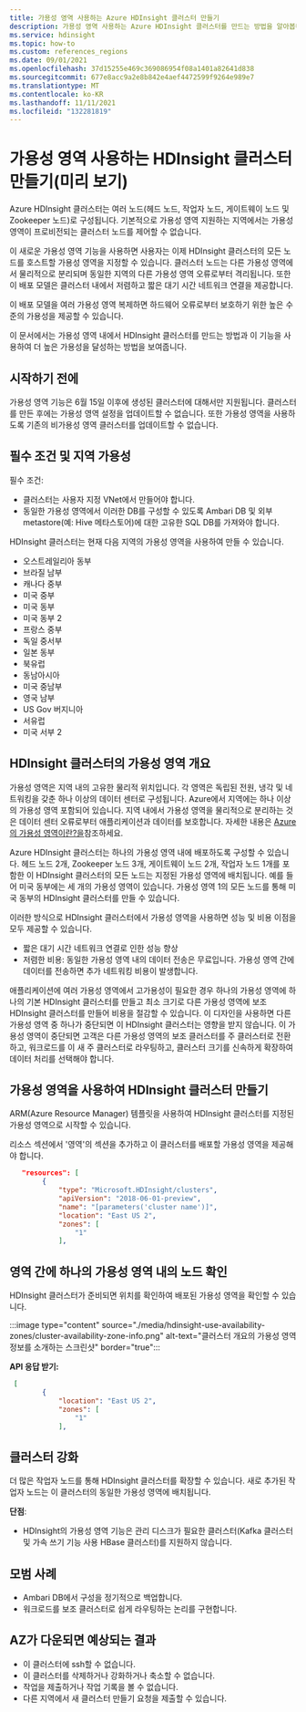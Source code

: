 ```yaml
---
title: 가용성 영역 사용하는 Azure HDInsight 클러스터 만들기
description: 가용성 영역 사용하는 Azure HDInsight 클러스터를 만드는 방법을 알아봅니다.
ms.service: hdinsight
ms.topic: how-to
ms.custom: references_regions
ms.date: 09/01/2021
ms.openlocfilehash: 37d15255e469c369086954f08a1401a82641d838
ms.sourcegitcommit: 677e8acc9a2e8b842e4aef4472599f9264e989e7
ms.translationtype: MT
ms.contentlocale: ko-KR
ms.lasthandoff: 11/11/2021
ms.locfileid: "132281819"
---
```

# <a name="create-an-hdinsight-cluster-that-uses-availability-zones-preview"></a>가용성 영역 사용하는 HDInsight 클러스터 만들기(미리 보기)

Azure HDInsight 클러스터는 여러 노드(헤드 노드, 작업자 노드, 게이트웨이 노드 및 Zookeeper 노드)로 구성됩니다. 기본적으로 가용성 영역 지원하는 지역에서는 가용성 영역이 프로비전되는 클러스터 노드를 제어할 수 없습니다. 

이 새로운 가용성 영역 기능을 사용하면 사용자는 이제 HDInsight 클러스터의 모든 노드를 호스트할 가용성 영역을 지정할 수 있습니다. 클러스터 노드는 다른 가용성 영역에서 물리적으로 분리되며 동일한 지역의 다른 가용성 영역 오류로부터 격리됩니다. 또한 이 배포 모델은 클러스터 내에서 저렴하고 짧은 대기 시간 네트워크 연결을 제공합니다. 

이 배포 모델을 여러 가용성 영역 복제하면 하드웨어 오류로부터 보호하기 위한 높은 수준의 가용성을 제공할 수 있습니다.

이 문서에서는 가용성 영역 내에서 HDInsight 클러스터를 만드는 방법과 이 기능을 사용하여 더 높은 가용성을 달성하는 방법을 보여줍니다. 

## <a name="before-you-begin"></a>시작하기 전에
가용성 영역 기능은 6월 15일 이후에 생성된 클러스터에 대해서만 지원됩니다. 클러스터를 만든 후에는 가용성 영역 설정을 업데이트할 수 없습니다. 또한 가용성 영역을 사용하도록 기존의 비가용성 영역 클러스터를 업데이트할 수 없습니다.

## <a name="prerequisites-and-region-availability"></a>필수 조건 및 지역 가용성
필수 조건:

 - 클러스터는 사용자 지정 VNet에서 만들어야 합니다. 
 - 동일한 가용성 영역에서 이러한 DB를 구성할 수 있도록 Ambari DB 및 외부 metastore(예: Hive 메타스토어)에 대한 고유한 SQL DB를 가져와야 합니다. 

HDInsight 클러스터는 현재 다음 지역의 가용성 영역을 사용하여 만들 수 있습니다.

 - 오스트레일리아 동부
 - 브라질 남부
 - 캐나다 중부
 - 미국 중부
 - 미국 동부
 - 미국 동부 2
 - 프랑스 중부
 - 독일 중서부
 - 일본 동부
 - 북유럽
 - 동남아시아
 - 미국 중남부
 - 영국 남부
 - US Gov 버지니아
 - 서유럽
 - 미국 서부 2

## <a name="overview-of-availability-zones-for-hdinsight-clusters"></a>HDInsight 클러스터의 가용성 영역 개요

가용성 영역은 지역 내의 고유한 물리적 위치입니다. 각 영역은 독립된 전원, 냉각 및 네트워킹을 갖춘 하나 이상의 데이터 센터로 구성됩니다. Azure에서 지역에는 하나 이상의 가용성 영역 포함되어 있습니다. 지역 내에서 가용성 영역을 물리적으로 분리하는 것은 데이터 센터 오류로부터 애플리케이션과 데이터를 보호합니다. 자세한 내용은 [Azure의 가용성 영역이란?을](../availability-zones/az-overview.md)참조하세요.

Azure HDInsight 클러스터는 하나의 가용성 영역 내에 배포하도록 구성할 수 있습니다. 헤드 노드 2개, Zookeeper 노드 3개, 게이트웨이 노드 2개, 작업자 노드 1개를 포함한 이 HDInsight 클러스터의 모든 노드는 지정된 가용성 영역에 배치됩니다.  예를 들어 미국 동부에는 세 개의 가용성 영역이 있습니다. 가용성 영역 1의 모든 노드를 통해 미국 동부의 HDInsight 클러스터를 만들 수 있습니다. 

이러한 방식으로 HDInsight 클러스터에서 가용성 영역을 사용하면 성능 및 비용 이점을 모두 제공할 수 있습니다. 

 - 짧은 대기 시간 네트워크 연결로 인한 성능 향상
 - 저렴한 비용: 동일한 가용성 영역 내의 데이터 전송은 무료입니다. 가용성 영역 간에 데이터를 전송하면 추가 네트워킹 비용이 발생합니다. 

애플리케이션에 여러 가용성 영역에서 고가용성이 필요한 경우 하나의 가용성 영역에 하나의 기본 HDInsight 클러스터를 만들고 최소 크기로 다른 가용성 영역에 보조 HDInsight 클러스터를 만들어 비용을 절감할 수 있습니다. 이 디자인을 사용하면 다른 가용성 영역 중 하나가 중단되면 이 HDInsight 클러스터는 영향을 받지 않습니다. 이 가용성 영역이 중단되면 고객은 다른 가용성 영역의 보조 클러스터를 주 클러스터로 전환하고, 워크로드를 이 새 주 클러스터로 라우팅하고, 클러스터 크기를 신속하게 확장하여 데이터 처리를 선택해야 합니다.   

## <a name="create-an-hdinsight-cluster-using-availability-zone"></a>가용성 영역을 사용하여 HDInsight 클러스터 만들기
ARM(Azure Resource Manager) 템플릿을 사용하여 HDInsight 클러스터를 지정된 가용성 영역으로 시작할 수 있습니다. 

리소스 섹션에서 '영역'의 섹션을 추가하고 이 클러스터를 배포할 가용성 영역을 제공해야 합니다. 

```json
   "resources": [
        {
            "type": "Microsoft.HDInsight/clusters",
            "apiVersion": "2018-06-01-preview",
            "name": "[parameters('cluster name')]",
            "location": "East US 2",
            "zones": [
                "1"
            ],
```
 
## <a name="verify-nodes-within-one-availability-zone-across-zones"></a>영역 간에 하나의 가용성 영역 내의 노드 확인
HDInsight 클러스터가 준비되면 위치를 확인하여 배포된 가용성 영역을 확인할 수 있습니다.

:::image type="content" source="./media/hdinsight-use-availability-zones/cluster-availability-zone-info.png" alt-text="클러스터 개요의 가용성 영역 정보를 소개하는 스크린샷" border="true":::

**API 응답 받기:** 

```json
 [
        {
            "location": "East US 2",
            "zones": [
                "1"
            ],
```

## <a name="scale-up-the-cluster"></a>클러스터 강화
더 많은 작업자 노드를 통해 HDInsight 클러스터를 확장할 수 있습니다. 새로 추가된 작업자 노드는 이 클러스터의 동일한 가용성 영역에 배치됩니다. 

**단점**: 

 - HDInsight의 가용성 영역 기능은 관리 디스크가 필요한 클러스터(Kafka 클러스터 및 가속 쓰기 기능 사용 HBase 클러스터)를 지원하지 않습니다. 

## <a name="best-practices"></a>모범 사례

 - Ambari DB에서 구성을 정기적으로 백업합니다. 
 - 워크로드를 보조 클러스터로 쉽게 라우팅하는 논리를 구현합니다.

## <a name="when-az-goes-down-what-to-expect"></a>AZ가 다운되면 예상되는 결과
 - 이 클러스터에 ssh할 수 없습니다.
 - 이 클러스터를 삭제하거나 강화하거나 축소할 수 없습니다.
 - 작업을 제출하거나 작업 기록을 볼 수 없습니다.
 - 다른 지역에서 새 클러스터 만들기 요청을 제출할 수 있습니다.

